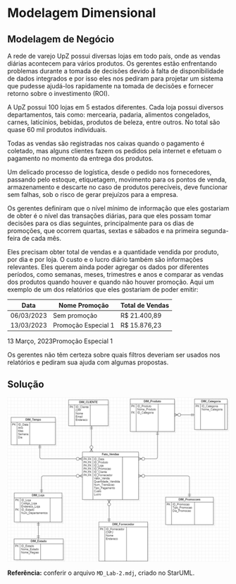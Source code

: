 # Modelagem Dimensional
## Modelagem de Negócio

A rede de varejo UpZ possui diversas lojas em todo país, onde as vendas diárias acontecem para vários produtos. Os gerentes estão enfrentando problemas durante a tomada de decisões devido à falta de disponibilidade de dados integrados e por isso eles nos pediram para projetar um sistema que pudesse ajudá-los rapidamente na tomada de decisões e fornecer retorno sobre o investimento (ROI).

A UpZ possui 100 lojas em 5 estados diferentes. Cada loja possui diversos departamentos, tais como: mercearia, padaria, alimentos congelados, carnes, laticínios, bebidas, produtos de beleza, entre outros. No total são quase 60 mil produtos individuais.

Todas as vendas são registradas nos caixas quando o pagamento é coletado, mas alguns clientes fazem os pedidos pela internet e efetuam o pagamento no momento da entrega dos produtos.

Um delicado processo de logística, desde o pedido nos fornecedores, passando pelo estoque, etiquetagem, movimento para os pontos de venda, armazenamento e descarte no caso de produtos perecíveis, deve funcionar sem falhas, sob o risco de gerar prejuízos para a empresa.

Os gerentes definiram que o nível mínimo de informação que eles gostariam de obter é o nível das transações diárias, para que eles possam tomar decisões para os dias seguintes, principalmente para os dias de promoções, que ocorrem quartas, sextas e sábados e na primeira segunda-feira de cada mês.

Eles precisam obter total de vendas e a quantidade vendida por produto, por dia e por loja. O custo e o lucro diário também são informações relevantes. Eles querem ainda poder agregar os dados por diferentes períodos, como semanas, meses, trimestres e anos e comparar as vendas dos produtos quando houver e quando não houver promoção. Aqui um exemplo de um dos relatórios que eles gostariam de poder emitir:

Data | Nome Promoção | Total de Vendas
--- | --- | ---
06/03/2023 | Sem promoção | R$ 21.400,89
13/03/2023 | Promoção Especial 1 | R$ 15.876,23 
13 Março, 2023Promoção Especial 1

Os gerentes não têm certeza sobre quais filtros deveriam ser usados nos relatórios e pediram sua ajuda com algumas propostas.

## Solução
![modelo](modelo.png)

<b>Referência:</b> conferir o arquivo `MD_Lab-2.mdj`, criado no StarUML.
